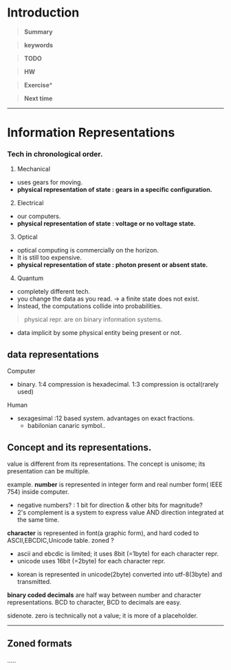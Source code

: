 # Introduction 

>**Summary**
>

>**keywords**
>

>**TODO**
>

> **HW**

>**Exercise*** 
>

> **Next time**
> 

**********
# Information Representations

### Tech in chronological order.
1. Mechanical
* uses gears for moving.
*  **physical representation of state : gears in a specific configuration.**

2. Electrical
- our computers.
- **physical representation of state : voltage or no voltage state.**

3. Optical
* optical computing is commercially on the horizon.
* It is still too expensive.
* **physical representation of state : photon present or absent state.**

4. Quantum
* completely different tech.
* you change the data as you read. -> a finite state does not exist.
* Instead, the computations collide into probabilities.

> physical repr. are on binary information systems.
* data implicit by some physical entity being present or not.

## data representations
Computer
* binary. 1:4 compression is hexadecimal. 1:3 compression is octal(rarely used)

Human
* sexagesimal :12 based system. advantages on exact fractions. 
	* babilonian canaric symbol..

## Concept and its representations.
value is different from its representations.
The concept is unisome; its presentation can be multiple.

example.
**number** is represented in integer form and real number form( IEEE 754) inside computer.
* negative numbers? : 1 bit for direction & other bits for magnitude?
* 2's complement is a system to express value AND direction integrated at the same time.

**character** is represented in font(a graphic form), and hard coded to ASCII,EBCDIC,Unicode table. zoned ?
- ascii and ebcdic is limited; it uses 8bit (=1byte) for each character repr.
- unicode uses 16bit (=2byte) for each character repr.

* korean is represented in unicode(2byte) converted into utf-8(3byte) and transmitted.

**binary coded decimals** are half way between number and character representations.
BCD to character, BCD to decimals are easy.

sidenote.
zero is technically not a value; it is more of a placeholder.
**************

## Zoned formats
.....
